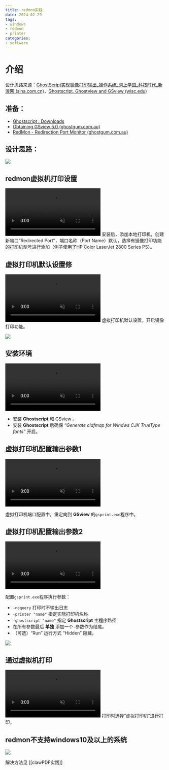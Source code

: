 ```yaml
---
title: redmon实践
date: 2024-02-29
tags:
- windows
- redmon
- printer
categories:
- software
---
```


# 介绍
设计思路来源：[GhostScript实现镜像打印输出_操作系统_网上学园_科技时代_新浪网 (sina.com.cn)](https://tech.sina.com.cn/c/2001-09-10/5733.html)，[Ghostscript, Ghostview and GSview (wisc.edu)](https://pages.cs.wisc.edu/~ghost/)

<!-- more -->
## 准备：

- [Ghostscript : Downloads](https://ghostscript.com/releases/gsdnld.html)
- [Obtaining GSview 5.0 (ghostgum.com.au)](http://www.ghostgum.com.au/software/gsview.htm)
- [RedMon - Redirection Port Monitor (ghostgum.com.au)](http://www.ghostgum.com.au/software/redmon.htm)

## 设计思路：

![](https://drive.ljzd.link/api/raw/?path=/Images/blog/jkfl/%E8%AE%BE%E8%AE%A1%E6%80%9D%E8%B7%AF-2024-02-29-2202_1709216457918_0.png&odpt=f68a9f95c330098a55256b6d2d21ff1901798a4b6b132b3ab94d33c0ba017543&proxy=true)
## redmon虚拟机打印设置

<video autoplay muted loop class="video">
    <source src="https://drive.ljzd.link/api/raw/?path=/Images/blog/jkfl/redmon%E8%99%9A%E6%8B%9F%E6%89%93%E5%8D%B0%E6%9C%BA%E8%AE%BE%E7%BD%AE_1709214868699_0.mp4&odpt=f68a9f95c330098a55256b6d2d21ff1901798a4b6b132b3ab94d33c0ba017543&proxy=true" type="video/mp4">
    很抱歉，您的浏览器不支持 HTML5 原生视频。
</video>
安装后，添加本地打印机，创建新端口“Redirected Port”，端口名称（Port Name）默认，选择有镜像打印功能的打印机型号进行添加（例子使用了HP Color LaserJet 2800 Series PS）。

## 虚拟打印机默认设置修

<video autoplay muted loop class="video">
    <source src="<video autoplay muted loop class="video">
    <source src="https://drive.ljzd.link/api/raw/?path=/Images/blog/jkfl/redmon%E8%99%9A%E6%8B%9F%E6%89%93%E5%8D%B0%E6%9C%BA%E8%AE%BE%E7%BD%AE_1709214868699_0.mp4&odpt=f68a9f95c330098a55256b6d2d21ff1901798a4b6b132b3ab94d33c0ba017543&proxy=true" type="video/mp4">
    很抱歉，您的浏览器不支持 HTML5 原生视频。
</video>
虚拟打印机默认设置，开启镜像打印功能。

![](https://drive.ljzd.link/api/raw/?path=/Images/blog/jkfl/6_1709822322088_0.png&odpt=f68a9f95c330098a55256b6d2d21ff1901798a4b6b132b3ab94d33c0ba017543&proxy=true)

## 安装环境
<video autoplay muted loop class="video">
    <source src="<video autoplay muted loop class="video">
    <source src="https://drive.ljzd.link/api/raw/?path=/Images/blog/jkfl/%E5%AE%89%E8%A3%85%E7%8E%AF%E5%A2%83_1709216647014_0.mp4&odpt=f68a9f95c330098a55256b6d2d21ff1901798a4b6b132b3ab94d33c0ba017543&proxy=true" type="video/mp4">
    很抱歉，您的浏览器不支持 HTML5 原生视频。
</video>

- 安装 **Ghostscript** 和 GSview 。
- 安装 **Ghostscript** 后确保 _“Generate cidfmap for Windws CJK TrueType fonts”_ 开启。

## 虚拟打印机配置输出参数1
<video autoplay muted loop class="video">
    <source src="<video autoplay muted loop class="video">
    <source src="https://drive.ljzd.link/api/raw/?path=/Images/blog/jkfl/%E8%99%9A%E6%8B%9F%E6%89%93%E5%8D%B0%E6%9C%BA%E9%85%8D%E7%BD%AE%E8%BE%93%E5%87%BA%E5%8F%82%E6%95%B0_1709216790097_0.mp4&odpt=f68a9f95c330098a55256b6d2d21ff1901798a4b6b132b3ab94d33c0ba017543&proxy=true" type="video/mp4">
    很抱歉，您的浏览器不支持 HTML5 原生视频。
</video>

虚拟打印机端口配置中，重定向到 **GSview** 的`gsprint.exe`程序中。

## 虚拟打印机配置输出参数2

<video autoplay muted loop class="video">
    <source src="<video autoplay muted loop class="video">
    <source src="https://drive.ljzd.link/api/raw/?path=/Images/blog/jkfl/%E8%99%9A%E6%8B%9F%E6%89%93%E5%8D%B0%E6%9C%BA%E9%85%8D%E7%BD%AE%E8%BE%93%E5%87%BA%E5%8F%82%E6%95%B02_1709216882345_0.mp4&odpt=f68a9f95c330098a55256b6d2d21ff1901798a4b6b132b3ab94d33c0ba017543&proxy=true" type="video/mp4">
    很抱歉，您的浏览器不支持 HTML5 原生视频。
</video>

配置`gsprint.exe`程序执行参数：
- `-noquery` 打印时不输出日志
- `-printer "name"` 指定实际打印机名称
- `-ghostscript "name"` 指定 **Ghostscript** 主程序路径
- 在所有参数最后 **单独** 添加一个`-`参数作为结尾。
- （可选）“Run” 运行方式 “Hidden” 隐藏。

![](https://drive.ljzd.link/api/raw/?path=/Images/blog/jkfl/7_1709822353747_0.png&odpt=f68a9f95c330098a55256b6d2d21ff1901798a4b6b132b3ab94d33c0ba017543&proxy=true)

## 通过虚拟机打印

<video autoplay muted loop class="video">
    <source src="<video autoplay muted loop class="video">
    <source src="https://drive.ljzd.link/api/raw/?path=/Images/blog/jkfl/%E9%80%9A%E8%BF%87%E8%99%9A%E6%8B%9F%E6%9C%BA%E6%89%93%E5%8D%B0_1709217192479_0.mp4&odpt=f68a9f95c330098a55256b6d2d21ff1901798a4b6b132b3ab94d33c0ba017543&proxy=true" type="video/mp4">
    很抱歉，您的浏览器不支持 HTML5 原生视频。
</video>
打印时选择“虚拟打印机”进行打印。

## redmon不支持windows10及以上的系统

![](https://drive.ljzd.link/api/raw/?path=/Images/blog/jkfl/A_1709217250631_0.png&odpt=f68a9f95c330098a55256b6d2d21ff1901798a4b6b132b3ab94d33c0ba017543&proxy=true)

解决方法见 [[clawPDF实践]]